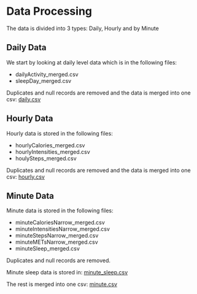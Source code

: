 # Data Processing

The data is divided into 3 types: Daily, Hourly and by Minute

## Daily Data

We start by looking at daily level data which is in the following files:
* dailyActivity_merged.csv
* sleepDay_merged.csv

Duplicates and null records are removed and the data is merged into one csv: [daily.csv](https://github.com/Sidkian/Bellabeat-Case-Study/blob/main/Clean%20Data/daily.csv)

## Hourly Data

Hourly data is stored in the following files:
* hourlyCalories_merged.csv
* hourlyIntensities_merged.csv
* houlySteps_merged.csv

Duplicates and null records are removed and the data is merged into one csv: [hourly.csv](https://github.com/Sidkian/Bellabeat-Case-Study/blob/main/Clean%20Data/hourly.csv)

## Minute Data

Minute data is stored in the following files:
* minuteCaloriesNarrow_merged.csv
* minuteIntensitiesNarrow_merged.csv
* minuteStepsNarrow_merged.csv
* minuteMETsNarrow_merged.csv
* minuteSleep_merged.csv

Duplicates and null records are removed.

Minute sleep data is stored in: [minute_sleep.csv](https://github.com/Sidkian/Bellabeat-Case-Study/blob/main/Clean%20Data/minute_sleep.csv)

The rest is merged into one csv: [minute.csv](https://github.com/Sidkian/Bellabeat-Case-Study/blob/main/Clean%20Data/minute.csv)